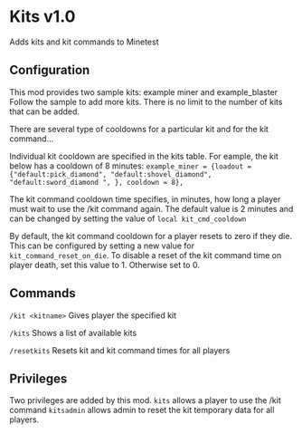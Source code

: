 Kits v1.0
==============
Adds kits and kit commands to Minetest


Configuration
-------------
This mod provides two sample kits: example miner and example_blaster
Follow the sample to add more kits. There is no limit to the number of kits that can be added.

There are several type of cooldowns for a particular kit and for the kit command...

Individual kit cooldown are specified in the kits table. For eample, the kit below has a cooldown of 8 minutes: 
`example_miner = {loadout = {"default:pick_diamond", "default:shovel_diamond", "default:sword_diamond ", }, cooldown = 8},`

The kit command cooldown time specifies, in minutes, how long a player must wait to use the /kit command again. The default value is 2 minutes and can be changed by setting the value of `local kit_cmd_cooldown`

By default, the kit command cooldown for a player resets to zero if they die. This can be configured by setting a new value for `kit_command_reset_on_die`. To disable a reset of the kit command time on player death, set this value to 1. Otherwise set to 0.


Commands
--------
`/kit <kitname>`  Gives player the specified kit
  
`/kits`           Shows a list of available kits

`/resetkits`      Resets kit and kit command times for all players


Privileges
---------
Two privileges are added by this mod.
`kits` allows a player to use the /kit command
`kitsadmin` allows admin to reset the kit temporary data for all players.
